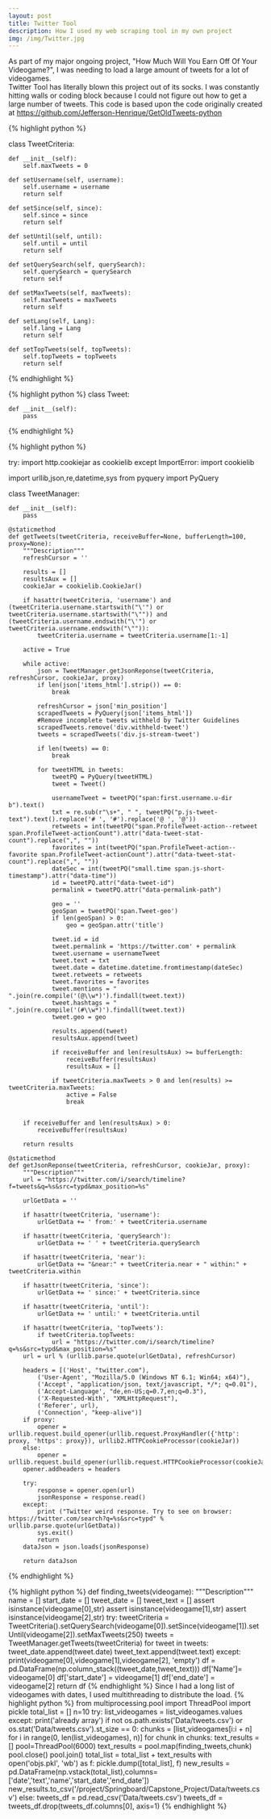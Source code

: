 ```yaml
---
layout: post
title: Twitter Tool
description: How I used my web scraping tool in my own project
img: /img/Twitter.jpg
---
```

As part of my major ongoing project, "How Much Will You Earn Off Of Your Videogame?", I was needing to load a large amount of tweets for a lot of videogames.  
Twitter Tool has literally blown this project out of its socks. I was constantly hitting walls or coding block because I could not figure out how to get a large number of tweets. This code is based upon the code originally created at https://github.com/Jefferson-Henrique/GetOldTweets-python



{% highlight python %}

class TweetCriteria:

    def __init__(self):
        self.maxTweets = 0

    def setUsername(self, username):
        self.username = username
        return self

    def setSince(self, since):
        self.since = since
        return self

    def setUntil(self, until):
        self.until = until
        return self

    def setQuerySearch(self, querySearch):
        self.querySearch = querySearch
        return self

    def setMaxTweets(self, maxTweets):
        self.maxTweets = maxTweets
        return self

    def setLang(self, Lang):
        self.lang = Lang
        return self

    def setTopTweets(self, topTweets):
        self.topTweets = topTweets
        return self


{% endhighlight %}

{% highlight python %}
class Tweet:

    def __init__(self):
        pass

{% endhighlight %}

{% highlight python %}

try:
    import http.cookiejar as cookielib
except ImportError:
    import cookielib
    
import urllib,json,re,datetime,sys
from pyquery import PyQuery

class TweetManager:
	
	def __init__(self):
		pass
		
	@staticmethod
	def getTweets(tweetCriteria, receiveBuffer=None, bufferLength=100, proxy=None):
		"""Description"""
		refreshCursor = ''
	
		results = []
		resultsAux = []
		cookieJar = cookielib.CookieJar()
		
		if hasattr(tweetCriteria, 'username') and (tweetCriteria.username.startswith("\'") or tweetCriteria.username.startswith("\"")) and (tweetCriteria.username.endswith("\'") or tweetCriteria.username.endswith("\"")):
			tweetCriteria.username = tweetCriteria.username[1:-1]

		active = True

		while active:
			json = TweetManager.getJsonReponse(tweetCriteria, refreshCursor, cookieJar, proxy)
			if len(json['items_html'].strip()) == 0:
				break

			refreshCursor = json['min_position']
			scrapedTweets = PyQuery(json['items_html'])
			#Remove incomplete tweets withheld by Twitter Guidelines
			scrapedTweets.remove('div.withheld-tweet')
			tweets = scrapedTweets('div.js-stream-tweet')
			
			if len(tweets) == 0:
				break
			
			for tweetHTML in tweets:
				tweetPQ = PyQuery(tweetHTML)
				tweet = Tweet()
				
				usernameTweet = tweetPQ("span:first.username.u-dir b").text()
				txt = re.sub(r"\s+", " ", tweetPQ("p.js-tweet-text").text().replace('# ', '#').replace('@ ', '@'))
				retweets = int(tweetPQ("span.ProfileTweet-action--retweet span.ProfileTweet-actionCount").attr("data-tweet-stat-count").replace(",", ""))
				favorites = int(tweetPQ("span.ProfileTweet-action--favorite span.ProfileTweet-actionCount").attr("data-tweet-stat-count").replace(",", ""))
				dateSec = int(tweetPQ("small.time span.js-short-timestamp").attr("data-time"))
				id = tweetPQ.attr("data-tweet-id")
				permalink = tweetPQ.attr("data-permalink-path")
				
				geo = ''
				geoSpan = tweetPQ('span.Tweet-geo')
				if len(geoSpan) > 0:
					geo = geoSpan.attr('title')
				
				tweet.id = id
				tweet.permalink = 'https://twitter.com' + permalink
				tweet.username = usernameTweet
				tweet.text = txt
				tweet.date = datetime.datetime.fromtimestamp(dateSec)
				tweet.retweets = retweets
				tweet.favorites = favorites
				tweet.mentions = " ".join(re.compile('(@\\w*)').findall(tweet.text))
				tweet.hashtags = " ".join(re.compile('(#\\w*)').findall(tweet.text))
				tweet.geo = geo
				
				results.append(tweet)
				resultsAux.append(tweet)
				
				if receiveBuffer and len(resultsAux) >= bufferLength:
					receiveBuffer(resultsAux)
					resultsAux = []
				
				if tweetCriteria.maxTweets > 0 and len(results) >= tweetCriteria.maxTweets:
					active = False
					break
					
		
		if receiveBuffer and len(resultsAux) > 0:
			receiveBuffer(resultsAux)
		
		return results
	
	@staticmethod
	def getJsonReponse(tweetCriteria, refreshCursor, cookieJar, proxy):
		"""Description"""
		url = "https://twitter.com/i/search/timeline?f=tweets&q=%s&src=typd&max_position=%s"
		
		urlGetData = ''
		
		if hasattr(tweetCriteria, 'username'):
			urlGetData += ' from:' + tweetCriteria.username
		
		if hasattr(tweetCriteria, 'querySearch'):
			urlGetData += ' ' + tweetCriteria.querySearch
		
		if hasattr(tweetCriteria, 'near'):
			urlGetData += "&near:" + tweetCriteria.near + " within:" + tweetCriteria.within
		
		if hasattr(tweetCriteria, 'since'):
			urlGetData += ' since:' + tweetCriteria.since
			
		if hasattr(tweetCriteria, 'until'):
			urlGetData += ' until:' + tweetCriteria.until
		
		if hasattr(tweetCriteria, 'topTweets'):
			if tweetCriteria.topTweets:
				url = "https://twitter.com/i/search/timeline?q=%s&src=typd&max_position=%s"
		url = url % (urllib.parse.quote(urlGetData), refreshCursor)
       
		headers = [('Host', "twitter.com"),
			('User-Agent', "Mozilla/5.0 (Windows NT 6.1; Win64; x64)"),
			('Accept', "application/json, text/javascript, */*; q=0.01"),
			('Accept-Language', "de,en-US;q=0.7,en;q=0.3"),
			('X-Requested-With', "XMLHttpRequest"),
			('Referer', url),
			('Connection', "keep-alive")]
		if proxy:
			opener = urllib.request.build_opener(urllib.request.ProxyHandler({'http': proxy, 'https': proxy}), urllib2.HTTPCookieProcessor(cookieJar))
		else:
			opener = urllib.request.build_opener(urllib.request.HTTPCookieProcessor(cookieJar))
		opener.addheaders = headers

		try:
			response = opener.open(url)         
			jsonResponse = response.read()
		except:
			print ("Twitter weird response. Try to see on browser: https://twitter.com/search?q=%s&src=typd" % urllib.parse.quote(urlGetData))
			sys.exit()
			return
		dataJson = json.loads(jsonResponse)
		
		return dataJson		

{% endhighlight %}

{% highlight python %}
def finding_tweets(videogame):
    """Description"""
    name = []
    start_date = []
    tweet_date = []
    tweet_text = []
    assert isinstance(videogame[0],str)
    assert isinstance(videogame[1],str)
    assert isinstance(videogame[2],str)
    try:
        tweetCriteria = TweetCriteria().setQuerySearch(videogame[0]).setSince(videogame[1]).setUntil(videogame[2]).setMaxTweets(250)
        tweets = TweetManager.getTweets(tweetCriteria)
        for tweet in tweets:
            tweet_date.append(tweet.date)
            tweet_text.append(tweet.text)
    except:
        print(videogame[0],videogame[1],videogame[2], 'empty')
    df = pd.DataFrame(np.column_stack((tweet_date,tweet_text)))
    df['Name']= videogame[0] 
    df['start_date'] = videogame[1]
    df['end_date'] = videogame[2]
    return df
{% endhighlight %}
Since I had a long list of videogames with dates, I used multithreading to distribute the load. 
{% highlight python %}
from multiprocessing.pool import ThreadPool
import pickle
total_list = []
n=10
try:
    list_videogames = list_videogames.values
except:
    print('already array')
if not os.path.exists('Data/tweets.csv') or os.stat('Data/tweets.csv').st_size == 0:
    chunks = [list_videogames[i:i + n] for i in range(0, len(list_videogames), n)]
    for chunk in chunks:
        text_results = []
        pool=ThreadPool(6000)
        text_results = pool.map(finding_tweets,chunk)
        pool.close()
        pool.join()
        total_list = total_list + text_results
        with open('objs.pkl', 'wb') as f:
            pickle.dump([total_list], f)
    new_results = pd.DataFrame(np.vstack(total_list),columns=['date','text','name','start_date','end_date'])
    new_results.to_csv('/project/Springboard/Capstone_Project/Data/tweets.csv')
else:
    tweets_df = pd.read_csv('Data/tweets.csv')
    tweets_df = tweets_df.drop(tweets_df.columns[0], axis=1)
{% endhighlight %} 